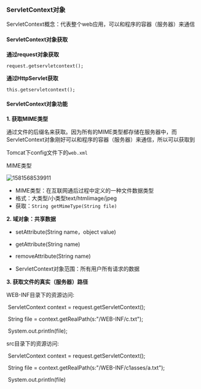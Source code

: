 ### ServletContext对象

ServletContext概念：代表整个web应用，可以和程序的容器（服务器）来通信

#### ServletContext对象获取

**通过request对象获取**

`request.getservletcontext();`

**通过HttpServlet获取**

`this.getservletcontext();`

#### ServletContext对象功能

**1. 获取MIME类型**

通过文件的后缀名来获取。因为所有的MIME类型都存储在服务器中，而ServletContext对象刚好可以和程序的容器（服务器）来通信，所以可以获取到

Tomcat下config文件下的`web.xml`

MIME类型

![1581568539911](C:\Users\j2726\AppData\Roaming\Typora\typora-user-images\1581568539911.png)

- MIME类型：在互联网通后过程中定义的一种文件数据类型
- 格式：大类型/小类型text/htmlimage/jpeg
- 获取：`String getMimeType(String file)`



**2. 域对象：共享数据**

- setAttribute(String name，object value)

- getAttribute(String name)

- removeAttribute(String name)

- ServletContext对象范围：所有用户所有请求的数据



**3. 获取文件的真实（服务器）路径**

WEB-INF目录下的资源访问:

​			ServletContext context = request.getServletContext();

​			String file = context.getRealPath(s:"/WEB-INF/c.txt");

​			System.out.println(file);



src目录下的资源访问:

​			ServletContext context = request.getServletContext();

​			String file = context.getRealPath(s:"/WEB-INF/c1asses/a.txt");

​			System.out.println(file)